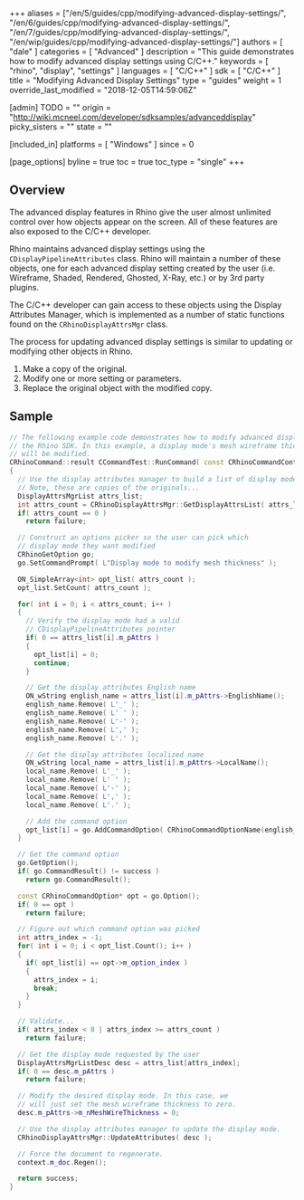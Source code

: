+++
aliases = ["/en/5/guides/cpp/modifying-advanced-display-settings/", "/en/6/guides/cpp/modifying-advanced-display-settings/", "/en/7/guides/cpp/modifying-advanced-display-settings/", "/en/wip/guides/cpp/modifying-advanced-display-settings/"]
authors = [ "dale" ]
categories = [ "Advanced" ]
description = "This guide demonstrates how to modify advanced display settings using C/C++."
keywords = [ "rhino", "display", "settings" ]
languages = [ "C/C++" ]
sdk = [ "C/C++" ]
title = "Modifying Advanced Display Settings"
type = "guides"
weight = 1
override_last_modified = "2018-12-05T14:59:06Z"

[admin]
TODO = ""
origin = "http://wiki.mcneel.com/developer/sdksamples/advanceddisplay"
picky_sisters = ""
state = ""

[included_in]
platforms = [ "Windows" ]
since = 0

[page_options]
byline = true
toc = true
toc_type = "single"
+++

 
## Overview

The advanced display features in Rhino give the user almost unlimited control over how objects appear on the screen.  All of these features are also exposed to the C/C++ developer.

Rhino maintains advanced display settings using the `CDisplayPipelineAttributes` class.  Rhino will maintain a number of these objects, one for each advanced display setting created by the user (i.e. Wireframe, Shaded, Rendered, Ghosted, X-Ray, etc.) or by 3rd party plugins.

The C/C++ developer can gain access to these objects using the Display Attributes Manager, which is implemented as a number of static functions found on the `CRhinoDisplayAttrsMgr` class.

The process for updating advanced display settings is similar to updating or modifying other objects in Rhino.

1. Make a copy of the original.
1. Modify one or more setting or parameters.
1. Replace the original object with the modified copy.

## Sample

```cpp
// The following example code demonstrates how to modify advanced display settings using
// the Rhino SDK. In this example, a display mode's mesh wireframe thickness (in pixels)
// will be modified.
CRhinoCommand::result CCommandTest::RunCommand( const CRhinoCommandContext& context )
{
  // Use the display attributes manager to build a list of display modes.
  // Note, these are copies of the originals...
  DisplayAttrsMgrList attrs_list;
  int attrs_count = CRhinoDisplayAttrsMgr::GetDisplayAttrsList( attrs_list );
  if( attrs_count == 0 )
    return failure;

  // Construct an options picker so the user can pick which
  // display mode they want modified
  CRhinoGetOption go;
  go.SetCommandPrompt( L"Display mode to modify mesh thickness" );

  ON_SimpleArray<int> opt_list( attrs_count );
  opt_list.SetCount( attrs_count );

  for( int i = 0; i < attrs_count; i++ )
  {
    // Verify the display mode had a valid
    // CDisplayPipelineAttributes pointer
    if( 0 == attrs_list[i].m_pAttrs )
    {
      opt_list[i] = 0;
      continue;
    }

    // Get the display attributes English name
    ON_wString english_name = attrs_list[i].m_pAttrs->EnglishName();
    english_name.Remove( L'_' );
    english_name.Remove( L' ' );
    english_name.Remove( L'-' );
    english_name.Remove( L',' );
    english_name.Remove( L'.' );

    // Get the display attributes localized name
    ON_wString local_name = attrs_list[i].m_pAttrs->LocalName();
    local_name.Remove( L'_' );
    local_name.Remove( L' ' );
    local_name.Remove( L'-' );
    local_name.Remove( L',' );
    local_name.Remove( L'.' );

    // Add the command option
    opt_list[i] = go.AddCommandOption( CRhinoCommandOptionName(english_name, local_name) );
  }

  // Get the command option
  go.GetOption();
  if( go.CommandResult() != success )
    return go.CommandResult();

  const CRhinoCommandOption* opt = go.Option();
  if( 0 == opt )
    return failure;

  // Figure out which command option was picked
  int attrs_index = -1;
  for( int i = 0; i < opt_list.Count(); i++ )
  {
    if( opt_list[i] == opt->m_option_index )
    {
      attrs_index = i;
      break;
    }
  }

  // Validate...
  if( attrs_index < 0 | attrs_index >= attrs_count )
    return failure;

  // Get the display mode requested by the user
  DisplayAttrsMgrListDesc desc = attrs_list[attrs_index];
  if( 0 == desc.m_pAttrs )
    return failure;

  // Modify the desired display mode. In this case, we
  // will just set the mesh wireframe thickness to zero.
  desc.m_pAttrs->m_nMeshWireThickness = 0;

  // Use the display attributes manager to update the display mode.
  CRhinoDisplayAttrsMgr::UpdateAttributes( desc );

  // Force the document to regenerate.
  context.m_doc.Regen();

  return success;
}
```
